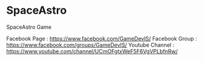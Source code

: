 # SpaceAstro
SpaceAstro Game


Facebook Page :   https://www.facebook.com/GameDevIS/
Facebook Group :  https://www.facebook.com/groups/GameDevIS/
Youtube Channel : https://www.youtube.com/channel/UCmOFgtxWeF5F6VgVPLbfnRw/

